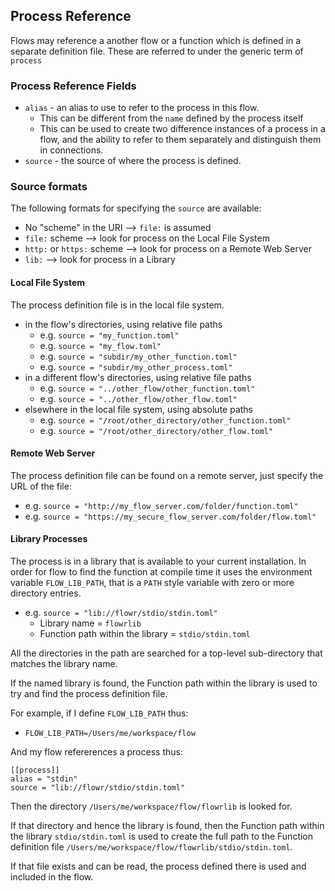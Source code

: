 ## Process Reference
Flows may reference a another flow or a function which is defined in a separate 
definition file. These are referred to under the generic term of `process`
 
### Process Reference Fields
* `alias` - an alias to use to refer to the process in this flow.
    * This can be different from the `name` defined by the process itself
    * This can be used to create two difference instances of a process in a flow, 
    and the ability to refer to them separately and distinguish them in connections.
* `source` - the source of where the process is defined. 

### Source formats
The following formats for specifying the `source` are available:
* No "scheme" in the URI --> `file:` is assumed
* `file:` scheme --> look for process on the Local File System
* `http:` or `https:` scheme --> look for process on a Remote Web Server
* `lib:` --> look for process in a Library

#### Local File System
The process definition file is in the local file system.
* in the flow's directories, using relative file paths 
    * e.g. `source = "my_function.toml"`
    * e.g. `source = "my_flow.toml"`
    * e.g. `source = "subdir/my_other_function.toml"`
    * e.g. `source = "subdir/my_other_process.toml"`
* in a different flow's directories, using relative file paths
    * e.g. `source = "../other_flow/other_function.toml"`
    * e.g. `source = "../other_flow/other_flow.toml"`
* elsewhere in the local file system, using absolute paths
    * e.g. `source = "/root/other_directory/other_function.toml"`
    * e.g. `source = "/root/other_directory/other_flow.toml"`

#### Remote Web Server
The process definition file can be found on a remote server, just specify the 
URL of the file:
* e.g. `source = "http://my_flow_server.com/folder/function.toml"`
* e.g. `source = "https://my_secure_flow_server.com/folder/flow.toml"`

#### Library Processes
The process is in a library that is available to your current installation. 
In order for flow to find the function at compile time it uses the 
environment variable `FLOW_LIB_PATH`, that is a `PATH` style variable with zero or
more directory entries. 
* e.g. `source = "lib://flowr/stdio/stdin.toml"`
    * Library name = `flowrlib`
    * Function path within the library = `stdio/stdin.toml`
    
All the directories in the path are searched for a top-level sub-directory that 
matches the library name.

If the named library is found, the Function path within the library is used to try and 
find the process definition file.

For example, if I define `FLOW_LIB_PATH` thus:
* `FLOW_LIB_PATH=/Users/me/workspace/flow`

And my flow refererences a process thus:
```
[[process]]
alias = "stdin"
source = "lib://flowr/stdio/stdin.toml"
```

Then the directory `/Users/me/workspace/flow/flowrlib` is looked for.

If that directory and hence the library is found, then the Function path within the library
`stdio/stdin.toml` is used to create the full path to the Function definition file 
`/Users/me/workspace/flow/flowrlib/stdio/stdin.toml`.

If that file exists and can be read, the process defined there is used and 
included in the flow.
